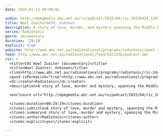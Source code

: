 ```yaml
---
date: 2016-01-11 00:00:01

audio: http://mpegmedia.abc.net.au/rn/podcast/2015/04/ric_20150424_1105.mp3
title: Wael Zuaiter&#58; Unknown
description: A story of love, murder, and mystery spanning the Middle East and Europe and playing out on the streets of 1970s Rome against the backdrop of Israeli-Palestinian tensions.
series: Radiotonic
genre: documentary
duration: '29:19'
explicit: true
website: http://www.abc.net.au/radionational/programs/radiotonic/wael-zuaiter-unknown/6411326
feed: http://www.abc.net.au/radionational/feed/5421356/podcast.xml
rss: >
  <title>C01 Wael Zuaiter [documentary]</title>
  <title>Wael Zuaiter: Unknown</title>
  <link>http://www.abc.net.au/radionational/programs/radiotonic/ric-24apr15/6412268</link>
  <guid isPermaLink="true">http://www.abc.net.au/radionational/programs/radiotonic/ric-24apr15/6412268</guid>
  <dc:creator>Radiotonic</dc:creator>
  <description>A story of love, murder and mystery, spanning the Middle East and Europe and playing out against the backdrop of Israeli-Palestinian tensions.</description>

  <enclosure url="http://mpegmedia.abc.net.au/rn/podcast/2015/04/ric_20150424.mp3" length="28157568" type="audio/mpeg" />

  <itunes:duration>00:29:19</itunes:duration>
  <itunes:subtitle>A story of love, murder and mystery, spanning the Middle East and Europe and playing out against the backdrop of Israeli-Palestinian tensions.</itunes:subtitle>
  <itunes:summary>A story of love, murder and mystery, spanning the Middle East and Europe and playing out against the backdrop of Israeli-Palestinian tensions.</itunes:summary>
  <itunes:author>Radiotonic</itunes:author>
  <itunes:explicit>yes</itunes:explicit>

---
```


